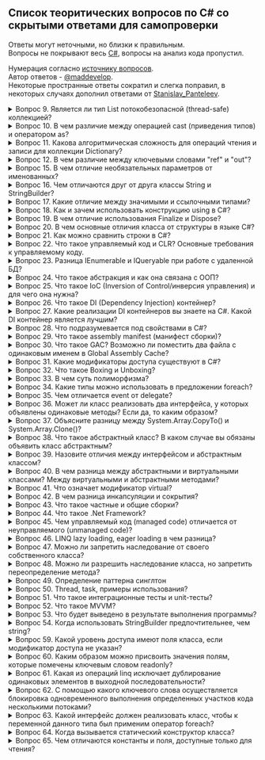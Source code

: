 ## Список теоритических вопросов по C# со скрытыми ответами для самопроверки
Ответы могут неточными, но близки к правильным.   
Вопросы не покрывают весь [C#](https://metanit.com/sharp/tutorial/), вопросы на анализ кода пропустил.

Нумерация согласно [источнику вопросов](https://metanit.com/sharp/interview/).   
Автор ответов - [@maddevelop](https://teletype.in/@maddevelop).   
Некоторые пространные ответы сократил и слегка поправил, в некоторых случаях дополнил ответами от [Stanislav_Panteleev](http://digital-flame.ru/2018/08/25/c-voprosyi-i-otvetyi-k-sobesedovaniyu-chast-1/).

<details><summary>Вопрос 9. Является ли тип List потокобезопасной (thread-safe) коллекцией?</summary>

>Тип List может быть потокобезопасным в операциях чтения.   
>Пользовательский код должен обеспечивать всю синхронизацию при параллельном добавлении элементов в несколько потоков или удалении элементов из них.
</details>

<details><summary>Вопрос 10. В чем различие между операцией cast (приведения типов) и оператором as?</summary>

>В случае ошибки cast выбрасывает исключение InvalidCastException, а оператор as возвращает null
</details>

<details><summary>Вопрос 11. Какова алгоритмическая сложность для операций чтения и записи для коллекции Dictionary?</summary>

>Чтение очень быстрое, потому что используются хэш-таблицы и сложность в этом случае стремится к O(1).   
>Запись проходит тоже очень быстро (O(1)), в том случае если .Count меньше емкости, если же больше, то скорость стремится к O(n).
</details>

<details><summary>Вопрос 12. В чем различие между ключевыми словами "ref" и "out"?</summary>

>Параметр с ключевым слово out может быть не инициализирован, а параметр с ключевым словом ref обязательно должен быть инииализирован до вызова метода, который использует эти параметры.
</details>

<details><summary>Вопрос 15. В чем отличие необязательных параметров от именованных?</summary>

>Необязательные параметры позволяют опускать аргументы функции, в то время как именованные параметры разрешают передавать аргументы по названию параметра.   
>Можно, например присвоить второму и третьему параметру функции значения по-умолчанию:
```csharp
public void optionalParamFunc(int p1, int p2 = 2, int p3 = 3); 
optionalParamFunc(1, p3:10); //это эквивалентно optionalParamFunc(1,2,10);
```
</details>

<details><summary>Вопрос 16. Чем отличаются друг от друга классы String и StringBuilder?</summary>

>Объект класса String представляет собой неизменяемую строку.   
>Когда выполняется какой-нибудь метод класса String, система создает новый объект в памяти с выделением ему достаточного места.   
>Объект класса StringBuilder представляет собой динамическую строку.   
>При создании строки StringBuilder выделяет памяти больше, чем необходимо этой строке, а при добавлении к ней каких-либо элементов строка не пересоздается заново.   
>В том случае если выделенной памяти не будет хватать для добавления новых элементов, то емкость объекта будет увеличена.
</details>

<details><summary>Вопрос 17. Какие отличие между значимыми и ссылочными типами?</summary>

>Значимые типы (value type) хранятся в стеке. Стек - это структура данных, которая растет снизу вверх: каждый новый элемент помещаются поверх предыдущего. Время жизни переменных таких типов ограничено их контекстом. Физически стек - это некоторая область памяти в адресном пространстве. А ссылочные типы (reference type) хранятся в куче, это другая область памяти, которую можно представить как неупорядоченный набор различных объектов. Когда создаётся объект ссылочного типа в стеке помещается ссылка на адрес в куче. Когда этот объект перестает использоваться, то ссылка уничтожается. После этого в дело вступает автоматический сборщик мусора: он видит, что на объект в куче нету больше ссылок, и удаляет этот объект и очищает память.
</details>

<details><summary>Вопрос 18. Как и зачем использовать конструкцию using в C#?</summary>

>Ключевое слово using упрощает работу с объектами которые реализуют интерфейс IDisposable.   
>Интерфейс IDisposable содержит один метод .Dispose(), который используется для освобождения ресурсов, которые захватил объект. При использовании using не обязательно явно вызывать .Dispose() для объекта.
</details>

<details><summary>Вопрос 19. В чем отличие использования Finalize и Dispose?</summary>

>Метод Finalize уже определен в базовом для всех типов классе Object, однако данный метод нельзя так просто переопределить. И фактическая его реализация происходит через создание деструктора. Вызывается сборщиком мусора, а точный момент вызова неопределен.   
>Метод Dispose нужен для ручного освобождения ресурсов, через его явный вызов или с помощью using.
</details>

<details><summary>Вопрос 20. В чем основные отличия класса от структуры в языке C#?</summary>

>Основные отличия класса от структуры следующие: 
>    * Структура является размерным типом, а класс – ссылочным.
>    * Все структурные типы неявно наследуются от System.ValueType, они не бывают абстрактными и всегда неявно запечатаны (sealed)
>    * При присваивании переменных структурного типа, создается копия данных
>    * Объявления полей структуры не могут иметь инициализаторов
>    * Различная интерпретация this для структуры и класса
>    * Структура не может содержать конструктор без параметров
>    * Структура не может содержать деструктор
>    * Для ссылочных типов значение по умолчанию – null
>    * При конвертировании между ссылочным и размерным типами происходит упаковка и распаковка.
</details>

<details><summary>Вопрос 21. Как можно сравнить строки в C#?</summary>

```csharp
string s1 = "123";
string s2 = s1.Substring(0, 2) + "3";

//по значению, все варианты сработают
if (s1 == s2) { }
if (s1.CompareTo(s2) == 0) { }
if (s1.Equals(s2)) { }
if (string.Equals(s1, s2)) { }

//по ссылке, не сработают, так сравнивать не надо
if ((object)s1 == (object)s2) { }
if (object.ReferenceEquals(s1, s2)) { }
```
</details>

<details><summary>Вопрос 22. Что такое управляемый код и CLR? Основные требования к управляемому коду.</summary>

>Управляемый код - код программы исполняемый под управлением CLR (Виртуальной машиной .Net).   
>CLR (общеязыковая исполняющая среда) — исполняющая среда для байт-кода CIL (MSIL), в которой компилируются программы, написанные на .NET-совместимых языках программирования (C#, Managed C++, Visual Basic .NET, F# и прочие). CLR является одним из основных компонентов пакета Microsoft .NET Framework.   
>Написанный управляемый код должен быть полностью совместим с CTS(Common Type System), который поддерживают все .Net совместимые языки.
</details>
	
<details><summary>Вопрос 23. Разница IEnumerable<T> и IQueryable<T> при работе с удаленной БД?</summary>

>IEnumerable. Объект IEnumerable представляет набор данных в памяти и может перемещаться по этим данным только вперед.   
>IQueryable. Он располагается в пространстве имен System.Linq. Объект предоставляет удаленный доступ к базе данных и позволяет перемещаться по данным как в прямом порядке от начала до конца, так и в обратном порядке. В процессе же выполнения запроса, происходит оптимизация запроса.
```csharp
IEnumerable<Phone> phoneIEnum = db.Phones;
var phones1 = phoneIEnum.Where(p => p.Id > id).ToList(); //SELECT * FROM PHONES, фильтрация на стороне клиента
IQueryable<Phone> phoneIQuer = db.Phones;
int id = 3;
var phones2 = phoneIQuer.Where(p => p.Id > id).ToList(); //SELECT * FROM PHONES WHERE ID > 3
```
</details>

<details><summary>Вопрос 24. Что такое абстракция и как она связана с ООП?</summary>

>Под абстракцией понимается модель реальной жизни упрощенная для решения конкретной задачи, которая выражена в объекте, т.е. любой объект - это абстракция, т.к. она только частично описывает реальную сущность. Поэтому любой объект можно считать абстракцией и он только частично описывает реальную сущность. Во время преобразования реальных сущностей в объект, он лишается тех характеристик, которые являются несущественными деталями.   
>Например можно составить упрощенный класс человека, который умеет двигаться, а от всего остального мы абстрагируемся (в данным случае несущественно то, что он умеет дышать, кушать, видеть, слышать и т. д.)
</details>

<details><summary>Вопрос 25. Что такое IoC (Inversion of Control/инверсия управления) и для чего она нужна?</summary>

>Inversion of Control (инверсия управления) — это некий абстрактный принцип, набор рекомендаций для написания слабо связанного кода. Суть которого в том, что каждый компонент системы должен быть как можно более изолированным от других, не полагаясь в своей работе на детали конкретной реализации других компонентов.
</details>
	
<details><summary>Вопрос 26. Что такое DI (Dependency Injection) контейнер?</summary>

>DI контейнер это один из способов реализации принципа IoC. Этот контейнер знает о всех интерфейсах и их реализациях в системе и умеет их сопоставлять. Перед началом работы с ним необходимо зарегистрировать известные типы и их сопоставления(интерфейс-->реализация).
</details>

<details><summary>Вопрос 27. Какие реализации DI контейнеров вы знаете на C#. Какой DI контейнер является лучшим?</summary>

>Castle Windsor, Autofac, Ninject, Unity...и так далее, на самом деле их очень много. На счет того, какой из них лучший не совсем корректный вопрос. Все зависит от конкретной реализации.
</details>

<details><summary>Вопрос 28. Что подразумевается под свойствами в C#?</summary>

>В C# существуют специальные методы доступа, которые и именуются свойствами. Они обеспечивают простой доступ к полям класса для получения или установки их значения.
>Определение свойства содержит блоки get и set. В блоке get возвращается значение поля, а в блоке set устанавливается с помощью параметра value, которое представляет передаваемое значение.
</details>

<details><summary>Вопрос 29. Что такое assembly manifest (манифест сборки)?</summary>

>Манифест сборки содержит все метаданные, а именно:
>    * Имя сборки
>    * Номер версии: основной и дополнительный номера. Используется для управления версиями
>    * Язык и региональные параметры: информация о языке и региональных параметрах, которые поддерживает сборка
>    * Информация о строгом имени: открытый ключ издателя
>    * Список всех файлов сборки: хэш и имя каждого из входящих в сборку файлов
>    * Список ссылок на другие сборки, которые использует текущая сборка
>    * Список ссылок на типы, используемые сборкой

</details>
	
<details><summary>Вопрос 30. Что такое GAC? Возможно ли поместить два файла с одинаковым именем в Global Assembly Cache?</summary>

>GAC (Global Assembly Cache) - глобальный кэш сборок, место где хранятся разделяемые сборки. Местоположение кэша сборок отличается в зависимости от версии .NET, установленной на локальной машине.
>В GAC нельзя помещать полностью одинаковые сборки (сборки с полностью совпадающим сложным именем). Сложное имя сборки состоит из нескольких частей:
>    * Имя сборки без расширения
>    * Номер версии. Благодаря разграничению по версии можно использовать разные версии одной и ой же сборки
>    * Открытый ключ
>    * Необязательное значение для культуры (при локализации сборки)
>    * Цифровая подпись, которая создается с помощью хэш-значения содержимого сборки и значения секретного ключа. Секретный ключ представляет собой файл с расширением *.snk.
>Так, что если совпадает у двух сборок только имена сборки, а все остальное отличается, то их можно помещать в GAC вместе.
</details>
	
<details><summary>Вопрос 31. Какие модификаторы доступа существуют в C#?</summary>

Ответ: В C# применяются следующие модификаторы доступа:

    public: публичный, общедоступный класс или член класса. Такой член класса доступен из любого места в коде, а также из других программ и сборок.
    private: закрытый класс или член класса. Представляет полную противоположность модификатору public. Такой закрытый класс или член класса доступен только из кода в том же классе или контексте.
    protected: такой член класса доступен из любого места в текущем классе или в производных классах. При этом производные классы могут располагаться в других сборках.
    internal: класс и члены класса с подобным модификатором доступны из любого места кода в той же сборке, однако он недоступен для других программ и сборок (как в случае с модификатором public).
    protected internal: совмещает функционал двух модификаторов. Классы и члены класса с таким модификатором доступны из текущей сборки и из производных классов.
    private protected: такой член класса доступен из любого места в текущем классе или в производных классах, которые определены в той же сборке.
</details>
	
<details><summary>Вопрос 32. Что такое Boxing и Unboxing?</summary>

Ответ: Упаковка представляет собой процесс преобразования типа значения в тип object или в любой другой тип интерфейса, реализуемый этим типом значения. Когда тип значения упаковывается средой CLR, она создает оболочку значения внутри System.Object и сохраняет ее в управляемой куче. Операция распаковки извлекает тип значения из объекта. Упаковка является неявной; распаковка является явной.Понятия упаковки и распаковки лежат в основе единой системы типов C#, в которой значение любого типа можно рассматривать как объект. Ссылка.
</details>
	
<details><summary>Вопрос 33. В чем суть полиморфизма?</summary>

Ответ:  Полиморфизм – это различная реализация однотипных действий. Классическая фраза, которая коротко объясняет полиморфизм – «Один интерфейс, множество реализаций». Полиморфизм позволяет писать более абстрактные, расширяемые программы, один и тот же код используется для объектов разных классов, улучшается читабельность кода. Полиморфизм позволяет избавить разработчика от написания, чтения и отладки множества if-else/switch-case конструкций.

Понятие полиморфизма несет за собой еще несколько определений:

    Виртуальный метод – это метод, который МОЖЕТ быть переопределен в классе-наследнике. Такой метод может иметь стандартную реализацию в базовом классе.
    Абстрактный метод – это метод, который ДОЛЖЕН быть реализован в классе-наследнике. При этом, абстрактный метод не может иметь своей реализации в базовом классе (тело пустое), в отличии от виртуального.
    Переопределение метода – это изменение реализации метода, установленного как виртуальный (в классе наследнике метод будет работать отлично от базового класса).
</details>
	
<details><summary>Вопрос 34. Какие типы можно использовать в предложении foreach?</summary>

Ответ: Можно использовать типы, которые реализуют интерфейс System.Collections.IEnumerable или System.Collections.Generic.IEnumerable<T>. Либо же к любым типам которые удовлетворяют следующим условиям:

    включают открытый метод GetEnumerator без параметров с классом, структурой или тип интерфейсом в качестве возвращаемого значения;
    тип возвращаемого значения метода GetEnumerator должен содержать открытое свойство Currentи открытый метод MoveNext без параметров с типом возвращаемого значения Boolean.
</details>
	
<details><summary>Вопрос 35. Чем отличается event от delegate?</summary>

Ответ: Event (событие) — это формализация паттерна наблюдатель на уровне спецификации языка.

В данном паттерне предполагается, что подписчик может подписать или отписать себя у издателя, но не может подписать или отписать других подписчиков. И когда происходит уведомление зависит только от издателя, а не от кого-то другого.

Именно это ограничение и накладывает событие, в отличие от делегата: это делегат, находящийся под полным контролем объекта, являющегося его собственником.

В следующем примере можно отписать все методы, добавившие себя в делегат хх, простым присвоением null:

xx.Method = null;

С событием так не получится, только если точно знать, какой объект и каким методом на него подписан.

То же самое с отработкой события: в примере с делегатом можно заставить издателя послать уведомление, когда захочется

xx.Method();

С событием так не получится: его может запускать только из класса, в котором он объявлен. Даже из наследника напрямую не удастся запустить.
</details>
	
<details><summary>Вопрос 36. Может ли класс реализовать два интерфейса, у которых объявлены одинаковые методы? Если да, то каким образом?</summary>

Ответ: Если класс реализует два интерфейса, содержащих член с одинаковой сигнатурой, при реализации такого члена в классе оба интерфейса будут использовать этот член в качестве собственной реализации. 

Пример (все вызовы Paint приводят к вызову одного и того же метода)

class Test 
{
    static void Main()
    {
        SampleClass sc = new SampleClass();
        IControl ctrl = sc;
        ISurface srfc = sc;

        // The following lines all call the same method.
        sc.Paint();
        ctrl.Paint();
        srfc.Paint();
    }
}

interface IControl
{  void Paint();  }
interface ISurface
{  void Paint();  }

class SampleClass : IControl, ISurface
{
    // Both ISurface.Paint and IControl.Paint call this method. 
    public void Paint()
    {
        Console.WriteLine("Paint method in SampleClass");
    }
}

// Результат:
// Paint method in SampleClass
// Paint method in SampleClass
// Paint method in SampleClass

Если два метода интерфейса выполняют разные действия, это может привести к некорректной реализации одного или обоих интерфейсов. Метод интерфейса можно реализовать явно, создав метод класса, который вызывается только через этот интерфейс и относится только к нему. Для этого в имени члена класса указывается имя интерфейса. 

Например:

public class SampleClass : IControl, ISurface
{
    void IControl.Paint()
    {
        System.Console.WriteLine("IControl.Paint");
    }
    void ISurface.Paint()
    {
        System.Console.WriteLine("ISurface.Paint");
    }
}

Метод класса IControl.Paint доступен только через интерфейс IControl, а ISurface.Paint — только через интерфейс ISurface. Обе реализации метода будут разделены, и ни одна из них не будет доступна в классе напрямую. 

Например:

// Вызов метода Paint через Main

SampleClass obj = new SampleClass();
//obj.Paint();  // Compiler error.

IControl c = obj;
c.Paint();  // Вызываем IControl.Paint из SampleClass.

ISurface s = obj;
s.Paint(); // Вызываем ISurface.Paint из SampleClass.

// Результат:
// IControl.Paint
// ISurface.Paint

Явная реализация также применяется в случаях, когда в каждом из двух интерфейсов объявляются разные члены (например, свойство и метод) с одинаковыми именами:

interface ILeft
{
    int P { get;}
}
interface IRight
{
    int P();
}

Чтобы реализовать оба интерфейса и избежать ошибок компилятора, класс должен использовать явную реализацию либо свойства P, либо метода P, либо одновременно обоих этих членов.

class Middle : ILeft, IRight
{
    public int P() { return 0; }
    int ILeft.P { get { return 0; } }
}
</details>
	
<details><summary>Вопрос 37. Объясните разницу между System.Array.CopyTo() и System.Array.Clone()?</summary>

Ответ: System.Array.CopyTo() - копирует все элементы текущего одномерного массива в заданный одномерный массив.

public void CopyTo (Array array, int index);
Пример:
mySourceArray.CopyTo( myTargetArray, 6 );

System.Array.Clone() - Создает неполную копию Array.

public object Clone ();
Пример
CultureInfo[] arrCIClone = (CultureInfo[]) arrCI.Clone();

Оба метода выполняют неглубокую копию. Неглубокая копия означает, что содержимое нового массива (каждый элемент) содержит ссылки на тот же объект, что и элементы в исходном массиве. Глубокая копия (которая не выполняется ни одним из этих методов) создаст новый экземпляр объекта каждого элемента, что приведет к другому, но идентичному объекту.

Так что разница есть:

1- CopyTo require to have a destination array when Clone return a new array. 
2- CopyTo let you specify an index (if required) to the destination array. 
</details>
	
<details><summary>Вопрос 38. Что такое абстрактный класс? В каком случае вы обязаны объявить класс абстрактным?</summary>

Ответ: Абстрактный класс очень похож на обычный класс, он так же содержит обычные методы, свойства, поля. Единственное, что при определении абстрактного класса используется ключевое слова abstract. Главное же отличие его от обычного класса в том, что нельзя использовать стандартный конструктор для создания объекта класса, т.е. так сделать не получится:

Human chelik = new Human();

Абстрактные классы нужны для того, чтобы выделять общий функционал от нескольких классов в обособленный класс. От этого отдельного класса потом можно унаследовать либо просто сигнатуру функционала, либо вместе с реализацией.

Класс обязательно нужно объявлять как абстрактный когда он содержит абстрактные члены. Источник
</details>
	
<details><summary>Вопрос 39. Назовите отличия между интерфейсом и абстрактным классом?</summary>

Ответ: В плане определения функционала без конкретной реализации у абстрактных классов и интерфейсов много общего. Часто в программах можно заменять абстрактные классы на интерфейсы и наоборот. Но все же имеются отличия.

Когда лучше использовать абстрактные классы:

    Для определения общего функционала для родственных объектов
    Для проектирования большой функциональной единицы, которая содержит обширный базовый функционал
    Для того, чтобы все производные классы на всех уровнях наследования имели некоторую общую реализацию. При использовании абстрактных классов, для изменения базового функционала во всех наследниках достаточно поменять его в абстрактном базовом классе.
    Для смены названия или параметра метода интерфейса нужно внести изменения и также во все классы, которые данный интерфейс реализуют.

Когда лучше использовать интерфейсы:

    Для определения функционала для группы разрозненных объектов, которые могут быть никак не связаны между собой.
    Для проектирования небольшого функционального типа.
</details>
	
<details><summary>Вопрос 40. В чем разница между абстрактными и виртуальными классами? Между виртуальными и абстрактными методами?</summary>

Ответ: Абстрактные классы это класс помеченный ключевым словом abstract. В таком классе мы не можем использовать конструктор для создания объекта класса. В абстрактном классе содержатся абстрактные члены (методы, свойства, индексаторы, события) они не имеют внутренней реализации и выступают в роли интерфейса. Они так же обязаны быть помечены ключевыми словом abstract. При наследовании от абстрактного класса, класс наследник получает все свойства своего класса родителя, а если в родительском классе есть еще и абстрактные члены, то в классе наследнике обязательно их нужно переопределять.

Виртуальный класс, это просто класс в котором есть виртуальные члены (методы, свойства...) Виртуальные члены помечаются модификатором virtual и имеют внутреннюю реализацию, которая может быть переопределена в классе наследнике.
</details>
	
<details><summary>Вопрос 41. Что означает модификатор virtual?</summary>

Ответ: Модификатор virtual служит для того, чтобы помечать виртуальные методы или свойства в классе родителя. Виртуальные методы (свойства) - это такие методы, которые мы хотим переопределить в классах наследниках. А чтобы переопределить метод в классе-наследнике, этот метод определяется с модификатором override. Переопределенный метод в классе-наследнике должен иметь тот же набор параметров, что и виртуальный метод в базовом классе.
</details>
	
<details><summary>Вопрос 42. В чем разница инкапсуляции и сокрытия?</summary>

Ответ: Инкапсуляция - одна из парадигм ООП. Она представляет собой способность языка упаковывать определённые участки кода в контейнеры, исключая возможность внешнего мира нарушения целостности данного кода. Основной единицей инкапсуляции в C# является класс. Инкапсуляция позволяет структурировать код и помогает обезопасить его от многих возможных проблем, относительно защиты данных и информации.

Сокрытие же скрывает детали о процессе. Для определения прав доступа к данным в классе и к классу непосредственно используются модификаторы доступа. Получается, что использование этих модификаторов и есть то самое сокрытие.

Но сам термин "сокрытие" лучше употреблять в контексте методов. Сокрытие метода представляет собой реализация тела метода в дочернем классе, сигнатура которого соответствует сигнатуре метода в родительском классе. Для сокрытия применяется ключевое слово "new".

Пример.

class Animal
{
    public void Say()
    {
        Console.WriteLine("*Some sounds*");
    }
}
class Cat:Animal
{
    public new void Say()// the usage of hiding technique
    {
        Console.WriteLine("Miew!");
    }
}

Лучше термин "сокрытие" использовать в контексте именно сокрытия метода, потому что нет определённого правила отличия инкапсуляции и сокрытия, и на этом фоне могут плявляться разные споры.
</details>
	
<details><summary>Вопрос 43. Что такое частные и общие сборки?</summary>

Ответ: Частные сборки:

    Видны только самому приложению
    Нет необходимости заботиться об уникальном имени во всем глобальном пространстве имен
    Не нужно делать записей в реестре при развертывании приложения
    Сборки просто копируются в директорию приложения или в подчинённую директорию
    Общая среда выполнения (CLR) при запуске приложения прочитает его манифест и определит какие сборки необходимы. Затем будет произведен поиск нужной сборки по директории приложения (процесс зондирования)

Общие сборки:

    Общие сборки могут быть использованы сразу несколькими приложениями
    Сборка должна иметь строгое имя (strong name)
    Сборка должна быть помещена в общедоступное место – Global Assembly Cache (GAC, глобальный кэш сборок)
</details>
	
<details><summary>Вопрос 44. Что такое .Net Framework?</summary>

Ответ: .NET Framework — программная платформа, выпущенная компанией Microsoft в 2002 году. Основой платформы является общеязыковая среда исполнения Common Language Runtime (CLR), которая подходит для разных языков программирования. Функциональные возможности CLR доступны в любых языках программирования, использующих эту среду.

(Источник Википедия)
</details>
	
<details><summary>Вопрос 45. Чем управляемый код (managed code) отличается от неуправляемого (unmanaged code)?</summary>

Ответ: Управля́емый код (managed code) — термин, введённый фирмой Microsoft, для обозначения кода программы, исполняемой под «управлением» виртуальной машины .NET — Common Language Runtime или Mono. При этом машинный код называется неуправля́емым кодом (unmanaged code).

Слово «управляемый» относится к методу обмена информацией между программой и исполняющей средой. Оно означает, что в любой точке исполнения управляющая среда может приостановить исполнение и получить информацию, специфичную для текущего состояния. Необходимая для этого информация представлена в управляемом коде на языке Intermediate Language и в связанных с этим кодом метаданных.

С формальной точки зрения управляемым кодом является любой программный код, исполняемый в среде отладчика.

(Источник Викидедия)
</details>
	
<details><summary>Вопрос 46. LINQ lazy loading, eager loading в чем разница?</summary>

Ответ:

В случае lazy loading, зависимые таблицы (дочерние объекты) не загружаются автоматически с родительскими, а загрузятся в тот момент, когда они понадобятся. В LINQ по умолчанию используется lazy loading.

Например:

var query = context.Categories.Take(3); // Lazy loading
 
foreach (var Category in query)
{
   Console.WriteLine(Category.Name);
   foreach (var Product in Category.Products)
   {
   Console.WriteLine(Product.ProductID);
   }
}

Таким образом сгенерируется следующий SQL код:

SELECT TOP (3) 
[c].[CatID] AS [CatID], 
[c].[Name] AS [Name], 
[c].[CreatedDate] AS [CreatedDate]
FROM [dbo].[Category] AS [c]
GO
 
-- Region Parameters
DECLARE @EntityKeyValue1 Int = 1
-- EndRegion
SELECT 
[Extent1].[ProductID] AS [ProductID], 
[Extent1].[Name] AS [Name], 
[Extent1].[UnitPrice] AS [UnitPrice], 
[Extent1].[CatID] AS [CatID], 
[Extent1].[EntryDate] AS [EntryDate], 
[Extent1].[ExpiryDate] AS [ExpiryDate]
FROM [dbo].[Product] AS [Extent1]
WHERE [Extent1].[CatID] = @EntityKeyValue1
GO
 
-- Region Parameters
DECLARE @EntityKeyValue1 Int = 2
-- EndRegion
SELECT 
[Extent1].[ProductID] AS [ProductID], 
[Extent1].[Name] AS [Name], 
[Extent1].[UnitPrice] AS [UnitPrice], 
[Extent1].[CatID] AS [CatID], 
[Extent1].[EntryDate] AS [EntryDate], 
[Extent1].[ExpiryDate] AS [ExpiryDate]
FROM [dbo].[Product] AS [Extent1]
WHERE [Extent1].[CatID] = @EntityKeyValue1
GO
 
-- Region Parameters
DECLARE @EntityKeyValue1 Int = 3
-- EndRegion
SELECT 
[Extent1].[ProductID] AS [ProductID], 
[Extent1].[Name] AS [Name], 
[Extent1].[UnitPrice] AS [UnitPrice], 
[Extent1].[CatID] AS [CatID], 
[Extent1].[EntryDate] AS [EntryDate], 
[Extent1].[ExpiryDate] AS [ExpiryDate]
FROM [dbo].[Product] AS [Extent1]
WHERE [Extent1].[CatID] = @EntityKeyValue1

Как видно из примера, мы получаем 4 SQL запроса. Это означает, что будет происходить 4 обращения к базе данных, один раз для таблицы Categories и 3 раза для таблицы Products, которая связана с Categories. В этом случае дочерние объекты заполняются по запросу.

Можно отключить lazy loading. Для этого нужно установить параметр LazyLoadingEnabled свойства ContextOptions объекта контекста в состояние false. После этого можно будет получать зависимые от родителя объекты при единственном запросе.

context.ContextOptions.LazyLoadingEnabled = false;

В случае eager loading, зависимые объекты загружаются автоматически с родительской таблицей. Для того, чтобы использовать eager loading нужно применить метод Include().

Например:

var query = context.Categories.Include("Products").Take(3); // Eager loading
 
 foreach (var Category in query)
 {
 Console.WriteLine(Category.Name);
 foreach (var Product in Category.Products)
 {
 Console.WriteLine(Product.ProductID);
 }
 }

Сгенерированный SQL запрос:

SELECT [Project1].[CatID] AS [CatID], 
 [Project1].[Name] AS [Name], 
 [Project1].[CreatedDate] AS [CreatedDate], 
 [Project1].[C1] AS [C1], 
 [Project1].[ProductID] AS [ProductID], 
 [Project1].[Name1] AS [Name1], 
 [Project1].[UnitPrice] AS [UnitPrice], 
 [Project1].[CatID1] AS [CatID1], 
 [Project1].[EntryDate] AS [EntryDate], 
 [Project1].[ExpiryDate] AS [ExpiryDate]
 FROM (SELECT 
 [Limit1].[CatID] AS [CatID], 
 [Limit1].[Name] AS [Name], 
 [Limit1].[CreatedDate] AS [CreatedDate], 
 [Extent2].[ProductID] AS [ProductID], 
 [Extent2].[Name] AS [Name1], 
 [Extent2].[UnitPrice] AS [UnitPrice], 
 [Extent2].[CatID] AS [CatID1], 
 [Extent2].[EntryDate] AS [EntryDate], 
 [Extent2].[ExpiryDate] AS [ExpiryDate], 
 CASE WHEN ([Extent2].[ProductID] IS NULL) THEN CAST(NULL AS int) 
ELSE 1 END AS [C1]
FROM (SELECT TOP (3) [c].[CatID] AS [CatID], [c].[Name] AS [Name], [c].[CreatedDate] AS [CreatedDate]
 FROM [dbo].[Category] AS [c] ) 
AS [Limit1]
 LEFT OUTER JOIN [dbo].[Product] AS [Extent2] 
ON [Limit1].[CatID] = [Extent2].[CatID]) AS [Project1]
 ORDER BY [Project1].[CatID] ASC, [Project1].[C1] ASC

Как можно заметить имеется только один SQL запрос. А это означает, что обращение к базе данных будет происходить только единожды для таблицы Categories и Products зависящей от нее. Таким образом, полученная выборка будет сразу содержать данные от родительской и от дочерней таблицы.

(Перевод статьи)
</details>
	
<details><summary>Вопрос 47. Можно ли запретить наследование от своего собственного класса?</summary>

Ответ:

Для того, чтобы запретить наследоваться от класса необходимо объявить его с модификатором sealed.

Например:

sealed class SomeClass
{
    // Объявление класса
}
</details>
	
<details><summary>Вопрос 48. Можно ли разрешить наследование класса, но запретить переопределение метода?</summary>

Ответ:

Да. Для этого нужно определить родительский класс с модификатором public, а метод в нем пометить как sealed.

Например:

class Base {
   public virtual void Test() { ... }
}
class Subclass1 : Base {
   public sealed override void Test() { ... }
}
class Subclass2 : Subclass1 {
   public override void Test() { ... } // Не скомпилируется!
}
</details>
	
<details><summary>Вопрос 49. Определение паттерна синглтон</summary>

Ответ: 

Одиночка (Singleton, Синглтон) - порождающий паттерн, который гарантирует, что для определенного класса будет создан только один объект, а также предоставит к этому объекту точку доступа. Используется тогда, когда необходимо, чтобы для класса существовал только один экземпляр. Он позволяет создать объект только при его необходимости. Если объект не нужен, то он не будет создан. В этом отличие синглтона от глобальных переменных.

Классическая реализация данного шаблона на C#:

class Singleton
{
    private static Singleton instance;
 
    private Singleton()
    {}
 
    public static Singleton getInstance()
    {
        if (instance == null)
            instance = new Singleton();
        return instance;
    }
}

В классе определяется статическая переменная - ссылка на конкретный экземпляр данного объекта и приватный конструктор. В статическом методеgetInstance() этот конструктор вызывается для создания объекта, если, конечно, объект отсутствует и равен null.

(Источник)
</details>
	
<details><summary>Вопрос 50. Thread, task, примеры использования?</summary>

Ответ:

Класс Thread, позволяет выделить, которые будут выполняться одновременно.

Для запуска нового потока нужно определить метод, который будет выполняться в потоке. Для создания потока используется делегат ThreadStart, получающий в качестве параметра определенный ранее метод.

Для запуска потока вызывается метод Start.

using System.Threading;
 
class Program
{
    static void Main(string[] args)
    {
        // создаем новый поток
        Thread myThread = new Thread(new ThreadStart(Count));
        myThread.Start(); // запускаем поток
 
        for (int i = 1; i < 9; i++)
        {
            Console.WriteLine("Главный поток:");
            Console.WriteLine(i * i);
            Thread.Sleep(300);
        }
 
        Console.ReadLine();
    }
 
    public static void Count()
    {
        for (int i = 1; i < 9; i++)
        {
            Console.WriteLine("Второй поток:");
            Console.WriteLine(i * i);
            Thread.Sleep(400);
        }
    }
}

Новый поток будет производить действия, определенные в методе Count. Для запуска этого метода в качестве второго потока, создается объект потока: Thread myThread = new Thread(new ThreadStart(Count));. В конструктор передается делегат ThreadStart, который в качестве параметра принимает метод Count. И следующим методом myThread.Start() запускается поток. После этого управление передается главному потоку, и выполняются все остальные действия, определенные в методе Main.

Существует еще одна форма создания потока: Thread myThread = new Thread(Count); Хотя в данном случае явным образом мы не используем делегат ThreadStart, но неявно он создается. Компилятор C# выводит делегат из сигнатуры метода Count и вызывает соответствующий конструктор.

(Источник)

Класс Task, который находится в пространстве имен System.Threading.Tasks, позволяет запускать отдельную продолжительную задачу. Она запускается асинхронно в одном из потоков из пула потоков, но ее можно запускать и синхронно.

Первый способ запуска - это создание объекта Task и вызов у него метода Start:

Task task = new Task(() => Console.WriteLine("Hello Task!"));
task.Start();

В качестве параметра объект Task принимает делегат Action. А метод Start() запускает задачу.

Второй способ - это использование статического метода Task.Factory.StartNew(). Он в качестве параметра принимает делегат Action. При этом этот метод сразу же запускает задачу:

Task task = Task.Factory.StartNew(() => Console.WriteLine("Hello Task!"));

В качестве результата метод возвращает запущенную задачу.

Третий способ определения и запуска задач представляет использование статического метода Task.Run():

Task task = Task.Run(() => Console.WriteLine("Hello Task!"));

Метод Task.Run() также в качестве параметра может принимать делегат Action и возвращает объект Task.

Пример:

using System;
using System.Threading.Tasks;
 
namespace HelloApp
{
    class Program
    {
        static void Main(string[] args)
        {
            Task task1 = new Task(() => Console.WriteLine("Task1 is executed"));
            task1.Start();
 
            Task task2 = Task.Factory.StartNew(() => Console.WriteLine("Task2 is executed"));
 
            Task task3 = Task.Run(() => Console.WriteLine("Task3 is executed"));
             
            Console.ReadLine();
        }
    }
}

(Источник)
</details>
	
<details><summary>Вопрос 51. Что такое интеграционные тесты и unit-тесты?</summary>

Ответ:

    Unit тест: Очень специфичны. Тестирование производится над одним классом, либо над конкретным методом класса. Должна быть четко поставленная задача, чтобы проверить правильность работы элемента программы. Сложные зависимости и взаимодействия не тестируются.
    Интеграционный тест: проверяет правильность взаимодействия нескольких подсистем. Существует целый спектр вариантов, от тестирования взаимодействия между двумя классами до тестирования взаимодействия с программной средой.
</details>
	
<details><summary>Вопрос 52. Что такое MVVM?</summary>

Ответ: Паттерн MVVM (Model-View-ViewModel) позволяет отделить логику приложения от визуальной части. Он является архитектурным, (задает общую архитектуру приложения).

Паттерн был представлен Джоном Госсманом в 2005 году как модификация шаблона Presentation Model и был первоначально нацелен на разработку приложений в WPF. И хотя сейчас данный паттерн вышел за пределы WPF и применяется в самых различных технологиях, в том числе при разработке под Android, iOS, тем не менее WPF является довольно показательной технологией, которая раскрывает возможности данного паттерна.

MVVM состоит из трех компонентов: модели (Model), модели представления (ViewModel) и представления (View).
</details>
	
<details><summary>Вопрос 53. Что будет выведено в результате выполнения программы?</summary>

class Program
{
    private enum En
    {
        First = 15,
        Second,
        Third = 54
    }
    static void Main(string[] args)
    {
        Console.WriteLine((int)En.Second);
        Console.Read();
    }
}

Варианты ответов:

    0
    1
    16
    Возникнет ошибка на этапе компиляции

Ответ:  В результате выведется число 16 (ответ 3).

Потому, что при создании типа перечисления каждому элементу целочисленное значение, причем первый элемент будет иметь значение 0, второй - 1 и так далее. Первому элементу явно присваивается значение 15, а значит второму будет присвоено соответственно 16.
</details>
	
<details><summary>Вопрос 54. Когда использовать StringBuilder предпочтительнее, чем string?</summary>

    Если строка редко изменяется
    Если строка часто изменяется
    Если строка содержит спецсимволы
    Если строка содержит исключительно цифры

Ответ:

StringBuilder предпочтительнее использовать если строка часто изменяется (ответ 2).

А в более развернутом варианте можно ответить так:

Microsoft рекомендует использовать класс String в следующих случаях:

    При небольшом количестве операций и изменений над строками
    При выполнении фиксированного количества операций объединения. В этом случае компилятор может объединить все операции объединения в одну
    Когда надо выполнять масштабные операции поиска при построении строки, например IndexOf или StartsWith. Класс StringBuilder не имеет подобных методов.

Класс StringBuilder рекомендуется использовать в следующих случаях:

    При неизвестном количестве операций и изменений над строками во время выполнения программы
    Когда предполагается, что приложению придется сделать множество подобных операций
</details>
	
<details><summary>Вопрос 59. Какой уровень доступа имеют поля класса, если модификатор доступа не указан?</summary>

Если не указывать модификатор доступа для поля класса, то по умолчанию они объявляются с модификатором private.
</details>
	
<details><summary>Вопрос 60. Каким образом можно присвоить значения полям, которые помечены ключевым словом readonly?</summary>

    С помощью атрибута DefaultValueAttribute
    В любое время из любого метода, который содержится в том же классе, что и поле
    Можно присвоить значение из любого места в коде, но только один раз
    Из конструктора, либо в месте объявления поля, приравнивая ему какое-то значение

Ответ: Поля помеченные ключевым словом readonly можно инициализировать при их объявлении либо на уровне класса, либо в конструкторе. Инициализировать или изменять их значение в других местах нельзя. (Вариант 4)
</details>
	
<details><summary>Вопрос 61. Какая из операций linq исключает дублирование одинаковых элементов в выходной последовательности?</summary>

Операция Distinct удаляет дублированные элементы из входной последовательности. (Ответ 5)
</details>
	
<details><summary>Вопрос 62. С помощью какого ключевого слова осуществляется блокировка одновременного выполнения определенных участков кода несколькими потоками?</summary>

Для осуществления блокировки одновременного выполнения определенных участков кода несколькими потоками используется ключевое слово lock. lock определяет блок, внутри которого весь код становится недоступным для других потоков до завершения работы текущего потока.
</details>
	
<details><summary>Вопрос 63. Какой интерфейс должен реализовать класс, чтобы к переменной данного типа был применим оператор foreach?</summary>

Чтобы применить к объекту какого-либо класса оператор foreach в этом классе должен быть реализован интерфейс IEnumerable (ответ 5)

Оператор foreach может применяться для переменных, которые реализуют интерфейс IEnumerable или IEnumerable<T>, либо к экземпляру любого типа, удовлетворяющим условиям:

    должен включать открытый метод GetEnumerator без параметров с классом, структурой или типом интерфейса в качестве возвращаемого значения;
    тип возвращаемого значения метода GetEnumerator должен содержать открытое свойство Current и открытый метод MoveNext без параметров с типом возвращаемого значения Boolean.
</details>
	
<details><summary>Вопрос 64. Когда вызывается статический конструктор класса?</summary>

Статический конструктор вызывается автоматически для инициализации класса перед созданием первого экземпляра типа или при первом обращении к каким-либо статическим членам.
</details>
	
<details><summary>Вопрос 65. Чем отличаются константы и поля, доступные только для чтения?</summary>

    Ничем не отличаются
    Константы инициализируются только во время компиляции, а поля, доступные для чтения, могут инициализироваться во время выполнения в конструкторе
    Поля, доступные для чтения, инициализируются только во время компиляции, а константы могут инициализироваться во время выполнения в конструкторе
    Константы можно изменять, а доступные только для чтения поля нет

Ответ: Константы являются не явно статическими и вы не можете объявить их с ключевым словом static. Поля для чтения не являются неявно статическими, и их можно сделать таковыми добавив ключевое слово static.

Значение константы должно быть задано в момент ее определения в классе. Поле только для чтения должно быть определено до завершения работы конструктора. Можно задать значение такого поля как непосредственно в строке его определения ( inline инициализация), так и в теле конструктора.
</details>
